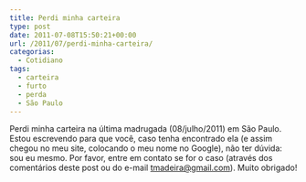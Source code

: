 ```yaml
---
title: Perdi minha carteira
type: post
date: 2011-07-08T15:50:21+00:00
url: /2011/07/perdi-minha-carteira/
categorias:
  - Cotidiano
tags:
  - carteira
  - furto
  - perda
  - São Paulo
---
```


Perdi minha carteira na última madrugada (08/julho/2011) em São Paulo. Estou escrevendo para que você, caso tenha encontrado ela (e assim chegou no meu site, colocando o meu nome no Google), não ter dúvida: sou eu mesmo. Por favor, entre em contato se for o caso (através dos comentários deste post ou do e-mail tmadeira@gmail.com). Muito obrigado!
